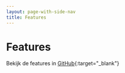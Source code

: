 ```yaml
---
layout: page-with-side-nav
title: Features
---
```

# Features

Bekijk de features in [GitHub](https://github.com/VNG-Realisatie/Haal-Centraal-BRK-event-sourcing/tree/master/features){:target="_blank"}